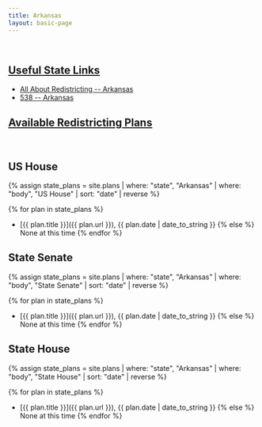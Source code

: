 ```yaml
---
title: Arkansas
layout: basic-page
---
```


<br>

<u>Useful State Links</u>
---

- [All About Redistricting -- Arkansas](https://redistricting.lls.edu/state/arkansas/?cycle=2020&level=Congress&startdate=)
- [538 -- Arkansas](https://projects.fivethirtyeight.com/redistricting-2022-maps/arkansas/)

<u>Available Redistricting Plans</u>
---

<br>

US House
---
{% assign state_plans = site.plans | where: "state", "Arkansas" | where: "body", "US House" | sort: "date" | reverse %}

{% for plan in state_plans %}
- [{{ plan.title }}]({{ plan.url }}), {{ plan.date | date_to_string }}
{% else %}
None at this time
{% endfor %}

State Senate
---
{% assign state_plans = site.plans | where: "state", "Arkansas" | where: "body", "State Senate" | sort: "date" | reverse %}

{% for plan in state_plans %}
- [{{ plan.title }}]({{ plan.url }}), {{ plan.date | date_to_string }}
{% else %}
None at this time
{% endfor %}


State House
---
{% assign state_plans = site.plans | where: "state", "Arkansas" | where: "body", "State House" | sort: "date" | reverse %}

{% for plan in state_plans %}
- [{{ plan.title }}]({{ plan.url }}), {{ plan.date | date_to_string }}
{% else %}
None at this time
{% endfor %}

